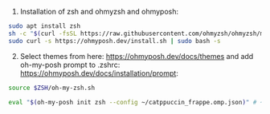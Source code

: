 1. Installation of zsh and ohmyzsh and ohmyposh:
```bash
sudo apt install zsh
sh -c "$(curl -fsSL https://raw.githubusercontent.com/ohmyzsh/ohmyzsh/master/tools/install.sh)"
sudo curl -s https://ohmyposh.dev/install.sh | sudo bash -s
```

2. Select themes from here: https://ohmyposh.dev/docs/themes and add oh-my-posh prompt to .zshrc: https://ohmyposh.dev/docs/installation/prompt:
```bash
source $ZSH/oh-my-zsh.sh

eval "$(oh-my-posh init zsh --config ~/catppuccin_frappe.omp.json)" # ~/catppuccin_frappe.omp.json is the theme.
```